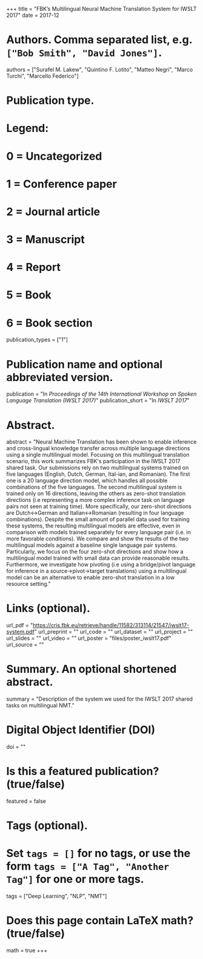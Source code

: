 +++
title = "FBK’s Multilingual Neural Machine Translation System for IWSLT 2017"
date = 2017-12

# Authors. Comma separated list, e.g. `["Bob Smith", "David Jones"]`.
authors = ["Surafel M. Lakew", "Quintino F. Lotito", "Matteo Negri", "Marco Turchi", "Marcello Federico"]

# Publication type.
# Legend:
# 0 = Uncategorized
# 1 = Conference paper
# 2 = Journal article
# 3 = Manuscript
# 4 = Report
# 5 = Book
# 6 = Book section
publication_types = ["1"]

# Publication name and optional abbreviated version.
publication = "In *Proceedings of the 14th International Workshop on Spoken Language Translation (IWSLT 2017)*"
publication_short = "In *IWSLT 2017*"

# Abstract.
abstract = "Neural Machine Translation has been shown to enable inference and cross-lingual knowledge transfer across multiple language directions using a single multilingual model. Focusing on this multilingual translation scenario, this work summarizes FBK's participation in the IWSLT 2017 shared task. Our submissions rely on two multilingual systems trained on five languages (English, Dutch, German, Ital-ian, and Romanian). The first one is a 20 language direction model, which handles all possible combinations of the five languages. The second multilingual system is trained only on 16 directions, leaving the others as zero-shot translation directions (i.e representing a more complex inference task on language pairs not seen at training time). More specifically, our zero-shot directions are Dutch↔German and Italian↔Romanian (resulting in four language combinations). Despite the small amount of parallel data used for training these systems, the resulting multilingual models are effective, even in comparison with models trained separately for every language pair (i.e. in more favorable conditions). We compare and show the results of the two multilingual models against a baseline single language pair systems. Particularly, we focus on the four zero-shot directions and show how a multilingual model trained with small data can provide reasonable results. Furthermore, we investigate how pivoting (i.e using a bridge/pivot language for inference in a source→pivot→target translations) using a multilingual model can be an alternative to enable zero-shot translation in a low resource setting."

# Links (optional).
url_pdf = "https://cris.fbk.eu/retrieve/handle/11582/313114/21547/iwslt17-system.pdf"
url_preprint = ""
url_code = ""
url_dataset = ""
url_project = ""
url_slides = ""
url_video = ""
url_poster = "files/poster_iwslt17.pdf"
url_source = ""

# Summary. An optional shortened abstract.
summary = "Description of the system we used for the IWSLT 2017 shared tasks on multilingual NMT."

# Digital Object Identifier (DOI)
doi = ""

# Is this a featured publication? (true/false)
featured = false

# Tags (optional).
#   Set `tags = []` for no tags, or use the form `tags = ["A Tag", "Another Tag"]` for one or more tags.
tags = ["Deep Learning", "NLP", "NMT"]

# Does this page contain LaTeX math? (true/false)
math = true
+++
